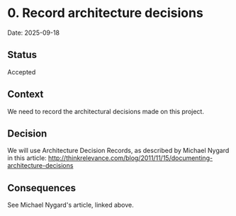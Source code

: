 # 0. Record architecture decisions

Date: 2025-09-18

## Status

Accepted

## Context

We need to record the architectural decisions made on this project.

## Decision

We will use Architecture Decision Records, as described by Michael Nygard in this article:
http://thinkrelevance.com/blog/2011/11/15/documenting-architecture-decisions

## Consequences

See Michael Nygard's article, linked above.
